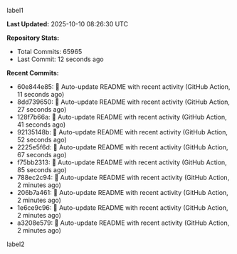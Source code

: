 
label1 
<!-- ACTIVITY_START -->
**Last Updated:** 2025-10-10 08:26:30 UTC

**Repository Stats:**
- Total Commits: 65965
- Last Commit: 12 seconds ago

**Recent Commits:**
- 60e844e85: 🤖 Auto-update README with recent activity (GitHub Action, 11 seconds ago)
- 8dd739650: 🤖 Auto-update README with recent activity (GitHub Action, 27 seconds ago)
- 128f7b66a: 🤖 Auto-update README with recent activity (GitHub Action, 41 seconds ago)
- 92135148b: 🤖 Auto-update README with recent activity (GitHub Action, 52 seconds ago)
- 2225e5f6d: 🤖 Auto-update README with recent activity (GitHub Action, 67 seconds ago)
- f75bb2313: 🤖 Auto-update README with recent activity (GitHub Action, 85 seconds ago)
- 788ec2c94: 🤖 Auto-update README with recent activity (GitHub Action, 2 minutes ago)
- 206b7a461: 🤖 Auto-update README with recent activity (GitHub Action, 2 minutes ago)
- 1e6ce9c96: 🤖 Auto-update README with recent activity (GitHub Action, 2 minutes ago)
- a3208e579: 🤖 Auto-update README with recent activity (GitHub Action, 2 minutes ago)
<!-- ACTIVITY_END -->

label2

